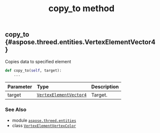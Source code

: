 ﻿---
title: copy_to method
second_title: Aspose.3D for Python via .NET API References
description: 
type: docs
weight: 30
url: /aspose.threed.entities/vertexelementvertexcolor/copy_to/
is_root: false
---

## copy_to {#aspose.threed.entities.VertexElementVector4}

Copies data to specified element



```python
def copy_to(self, target):
    ...
```


| Parameter | Type | Description |
| :- | :- | :- |
| target | [`VertexElementVector4`](/3d/python-net/aspose.threed.entities/vertexelementvector4) | Target. |



### See Also
* module [`aspose.threed.entities`](../../)
* class [`VertexElementVertexColor`](/3d/python-net/aspose.threed.entities/vertexelementvertexcolor)
